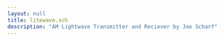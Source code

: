 ```yaml
---
layout: null
title: litewave.sch
description: "AM Lightwave Transmitter and Reciever by Joe Scharf"
---
```

